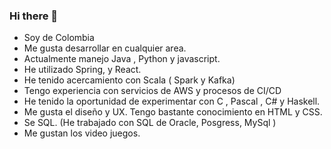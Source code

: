 ### Hi there 👋

<!--
**AriasAEnima/AriasAEnima** is a ✨ _special_ ✨ repository because its `README.md` (this file) appears on your GitHub profile.-->


- Soy de Colombia
- Me gusta desarrollar en cualquier area.
- Actualmente manejo Java , Python y javascript.
- He utilizado Spring, y React.
- He tenido acercamiento con Scala ( Spark y Kafka)
- Tengo experiencia con servicios de AWS y procesos de CI/CD
- He tenido la oportunidad de experimentar con C , Pascal , C# y Haskell.
- Me gusta el diseño y UX. Tengo bastante conocimiento en HTML y CSS.
- Se SQL. (He trabajado con SQL de Oracle, Posgress, MySql )
- Me gustan los video juegos.


